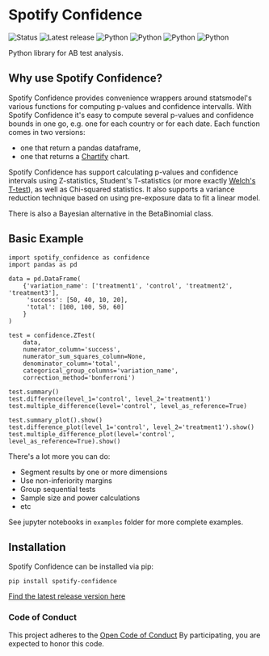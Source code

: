 Spotify Confidence
========

![Status](https://img.shields.io/badge/Status-Beta-blue.svg)
![Latest release](https://img.shields.io/badge/release-3.0.3-green.svg "Latest release: 3.0.4")
![Python](https://img.shields.io/badge/Python-3.7-blue.svg "Python")
![Python](https://img.shields.io/badge/Python-3.8-blue.svg "Python")
![Python](https://img.shields.io/badge/Python-3.9-blue.svg "Python")
![Python](https://img.shields.io/badge/Python-3.10-blue.svg "Python")

Python library for AB test analysis.

Why use Spotify Confidence?
-----------------

Spotify Confidence provides convenience wrappers around statsmodel's various functions for computing p-values and confidence intervalls. 
With Spotify Confidence it's easy to compute several p-values and confidence bounds in one go, e.g. one for each country or for each date. 
Each function comes in two versions: 
 - one that return a pandas dataframe,
 - one that returns a [Chartify](https://github.com/spotify/chartify) chart.

Spotify Confidence has support calculating p-values and confidence intervals using Z-statistics, Student's T-statistics 
(or more exactly [Welch's T-test](https://en.wikipedia.org/wiki/Welch%27s_t-test)), as well as Chi-squared statistics. 
It also supports a variance reduction technique based on using pre-exposure data to fit a linear model.  

There is also a Bayesian alternative in the BetaBinomial class.

Basic Example
--------
```
import spotify_confidence as confidence
import pandas as pd

data = pd.DataFrame(
    {'variation_name': ['treatment1', 'control', 'treatment2', 'treatment3'],
     'success': [50, 40, 10, 20],
     'total': [100, 100, 50, 60]
    }
)

test = confidence.ZTest(
    data,
    numerator_column='success',
    numerator_sum_squares_column=None,
    denominator_column='total',
    categorical_group_columns='variation_name',
    correction_method='bonferroni')
    
test.summary()
test.difference(level_1='control', level_2='treatment1')
test.multiple_difference(level='control', level_as_reference=True)

test.summary_plot().show()
test.difference_plot(level_1='control', level_2='treatment1').show()
test.multiple_difference_plot(level='control', level_as_reference=True).show()
```

There's a lot more you can do:
- Segment results by one or more dimensions
- Use non-inferiority margins
- Group sequential tests
- Sample size and power calculations
- etc

See jupyter notebooks in `examples` folder for more complete examples.

Installation
------------
Spotify Confidence can be installed via pip:

```pip install spotify-confidence```

[Find the latest release version here](https://github.com/spotify/confidence/releases)

### Code of Conduct

This project adheres to the [Open Code of Conduct](https://github.com/spotify/code-of-conduct/blob/master/code-of-conduct.md) By participating, you are expected to honor this code.

